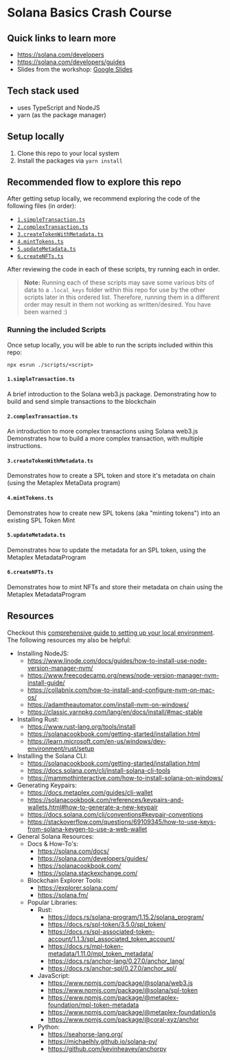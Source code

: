 # Solana Basics Crash Course

## Quick links to learn more

- https://solana.com/developers
- https://solana.com/developers/guides
- Slides from the workshop:
  [Google Slides](https://docs.google.com/presentation/d/1BpObg9lOMllUxdcHJQ5EpJGVGGiNmwcS1QUysbs91y0/edit?usp=sharing)

## Tech stack used

- uses TypeScript and NodeJS
- yarn (as the package manager)

## Setup locally

1. Clone this repo to your local system
2. Install the packages via `yarn install`

## Recommended flow to explore this repo

After getting setup locally, we recommend exploring the code of the following files (in order):

- [`1.simpleTransaction.ts`](./scripts/1.simpleTransaction.ts)
- [`2.complexTransaction.ts`](./scripts/2.complexTransaction.ts)
- [`3.createTokenWithMetadata.ts`](./scripts/3.createTokenWithMetadata.ts)
- [`4.mintTokens.ts`](./scripts/4.mintTokens.ts)
- [`5.updateMetadata.ts`](./scripts/5.updateMetadata.ts)
- [`6.createNFTs.ts`](./scripts/6.createNFTs.ts)

After reviewing the code in each of these scripts, try running each in order.

> **Note:** Running each of these scripts may save some various bits of data to a `.local_keys`
> folder within this repo for use by the other scripts later in this ordered list. Therefore,
> running them in a different order may result in them not working as written/desired. You have been
> warned :)

### Running the included Scripts

Once setup locally, you will be able to run the scripts included within this repo:

```
npx esrun ./scripts/<script>
```

#### `1.simpleTransaction.ts`

A brief introduction to the Solana web3.js package. Demonstrating how to build and send simple
transactions to the blockchain

#### `2.complexTransaction.ts`

An introduction to more complex transactions using Solana web3.js Demonstrates how to build a more
complex transaction, with multiple instructions.

#### `3.createTokenWithMetadata.ts`

Demonstrates how to create a SPL token and store it's metadata on chain (using the Metaplex MetaData
program)

#### `4.mintTokens.ts`

Demonstrates how to create new SPL tokens (aka "minting tokens") into an existing SPL Token Mint

#### `5.updateMetadata.ts`

Demonstrates how to update the metadata for an SPL token, using the Metaplex MetadataProgram

#### `6.createNFTs.ts`

Demonstrates how to mint NFTs and store their metadata on chain using the Metaplex MetadataProgram

## Resources

Checkout this
[comprehensive guide to setting up your local environment](https://solana.com/developers/guides/getstarted/setup-local-development).
The following resources my also be helpful:

- Installing NodeJS:
  - https://www.linode.com/docs/guides/how-to-install-use-node-version-manager-nvm/
  - https://www.freecodecamp.org/news/node-version-manager-nvm-install-guide/
  - https://collabnix.com/how-to-install-and-configure-nvm-on-mac-os/
  - https://adamtheautomator.com/install-nvm-on-windows/
  - https://classic.yarnpkg.com/lang/en/docs/install/#mac-stable
- Installing Rust:
  - https://www.rust-lang.org/tools/install
  - https://solanacookbook.com/getting-started/installation.html
  - https://learn.microsoft.com/en-us/windows/dev-environment/rust/setup
- Installing the Solana CLI:
  - https://solanacookbook.com/getting-started/installation.html
  - https://docs.solana.com/cli/install-solana-cli-tools
  - https://mammothinteractive.com/how-to-install-solana-on-windows/
- Generating Keypairs:
  - https://docs.metaplex.com/guides/cli-wallet
  - https://solanacookbook.com/references/keypairs-and-wallets.html#how-to-generate-a-new-keypair
  - https://docs.solana.com/cli/conventions#keypair-conventions
  - https://stackoverflow.com/questions/69109345/how-to-use-keys-from-solana-keygen-to-use-a-web-wallet
- General Solana Resources:
  - Docs & How-To's:
    - https://solana.com/docs/
    - https://solana.com/developers/guides/
    - https://solanacookbook.com/
    - https://solana.stackexchange.com/
  - Blockchain Explorer Tools:
    - https://explorer.solana.com/
    - https://solana.fm/
  - Popular Libraries:
    - Rust:
      - https://docs.rs/solana-program/1.15.2/solana_program/
      - https://docs.rs/spl-token/3.5.0/spl_token/
      - https://docs.rs/spl-associated-token-account/1.1.3/spl_associated_token_account/
      - https://docs.rs/mpl-token-metadata/1.11.0/mpl_token_metadata/
      - https://docs.rs/anchor-lang/0.27.0/anchor_lang/
      - https://docs.rs/anchor-spl/0.27.0/anchor_spl/
    - JavaScript:
      - https://www.npmjs.com/package/@solana/web3.js
      - https://www.npmjs.com/package/@solana/spl-token
      - https://www.npmjs.com/package/@metaplex-foundation/mpl-token-metadata
      - https://www.npmjs.com/package/@metaplex-foundation/js
      - https://www.npmjs.com/package/@coral-xyz/anchor
    - Python:
      - https://seahorse-lang.org/
      - https://michaelhly.github.io/solana-py/
      - https://github.com/kevinheavey/anchorpy
